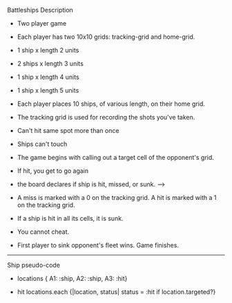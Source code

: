 Battleships Description

- Two player game

- Each player has two 10x10 grids: tracking-grid and home-grid.

- 1 ship x length 2 units 
- 2 ships x length 3 units 
- 1 ship x length 4 units
- 1 ship x length 5 units

- Each player places 10 ships, of various length, on their home grid. 

- The tracking grid is used for recording the shots you've taken.
- Can't hit same spot more than once

- Ships can't touch

- The game begins with calling out a target cell of the opponent's grid.

- If hit, you get to go again

- the board declares if ship is hit, missed, or sunk. -->

- A miss is marked with a 0 on the tracking grid. A hit is marked with a 1 on the tracking grid.

- If a ship is hit in all its cells, it is sunk.

- You cannot cheat.

- First player to sink opponent's fleet wins. Game finishes.


-------

Ship pseudo-code

- locations 
{ A1: :ship, A2: :ship, A3: :hit}

- hit
locations.each {|location, status| status = :hit if location.targeted?}



